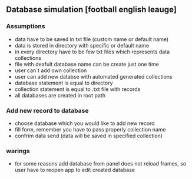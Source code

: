 ## Database simulation [football english leauge]

### Assumptions
- data have to be saved in txt file (custom name or default name)
- data is stored in directory with specific or default name
- in every directory have to be few txt files which represents data collections
- file with deafult database name can be create just one time
- user can`t add own collection
- user can add new databse with automated generated collections
- database statement is equal to directory
- collection statement is equal to .txt file with records
- all databases are created in root path


### Add new record to database
- choose database which you would like to add new record
- fill form, remember you have to pass properly collection name
- confrim data send (data will be saved in specified collection)

### warings
- for some reasons add database from panel does not reload frames, so user have
to reopen app to edit created database